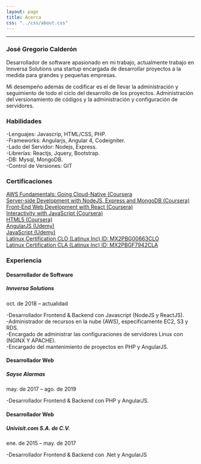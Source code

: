 ```yaml
---
layout: page
title: Acerca
css: "../css/about.css"
---
```

<hr/>
<div class="aboutus-section">
        <div class="">
            <div class="">
                <div class="col-md-6">
                    <div class="aboutus">
                        <h3 class="aboutus-title"><i class="fas fa-user-ninja mr-icon"></i>José Gregorio Calderón</h3>
                        <p class="aboutus-text">Desarrollador de software apasionado en mi trabajo, actualmente trabajo en Innversa Solutions una startup encargada de desarrollar proyectos a la medida para grandes y pequeñas empresas.</p>
                        <p class="aboutus-text">Mi desempeño además de codificar es el de llevar la administración y seguimiento de todo el ciclo del desarrollo de los proyectos. Administración del versionamiento de códigos y la administración y configuración de servidores. </p>
                    </div>
                    <div class="aboutus">
                        <h3 class="aboutus-title"><i class="fas fa-code"></i> Habilidades</h3>
                        <p class="aboutus-text">
                            -Lenguajes: Javascrip, HTML/CSS, PHP.<br/>
                            -Frameworks: Angularjs, Angular 4, Codeigniter.<br/>
                            -Lado del Servidor: Nodejs, Express.<br/>
                            -Librerías: Reactjs, Jquery, Bootstrap.<br/> 
                            -DB: Mysql, MongoDB.<br/>
                            -Control de Versiones: GIT	</p>
                    </div>
                    <div class="aboutus">
                        <h3 class="aboutus-title"><i class="fas fa-medal"></i> Certificaciones</h3>
                        <p class="aboutus-text">
                            <a href="https://www.coursera.org/account/accomplishments/certificate/3QZDM53PDHN5" target="_blank">AWS Fundamentals: Going Cloud-Native (Coursera</a><br/>
                            <a href="https://www.coursera.org/account/accomplishments/certificate/77FNURBPEF3K" target="_blank">Server-side Development with NodeJS, Express and MongoDB (Coursera)</a><br/>
                            <a href="https://www.coursera.org/account/accomplishments/certificate/2K8AUJNALTTG" target="_blank">Front-End Web Development with React (Coursera)</a><br/>  
                            <a href="https://www.coursera.org/account/accomplishments/certificate/5MW6MM44PAFJ" target="_blank">Interactivity with JavaScript (Coursera)</a><br/>  
                            <a href="https://www.coursera.org/account/accomplishments/certificate/SLC3H7MJ6B3D" target="_blank">HTML5 (Coursera)</a><br/>  
                            <a href="https://www.udemy.com/certificate/UC-GE9DRJ2K/" target="_blank">AngularJS (Udemy)</a><br/> 
                            <a href="https://www.udemy.com/certificate/UC-M5DWG22G/" target="_blank">JavaScript (Udemy)</a><br/>  
                            <a href="http://www.latinux.org/es/comunidad/comunidad" target="_blank">Latinux Certification CLO (Latinux Inc) ID: MX2PBG00663CLO </a><br/>  
                            <a href="http://www.latinux.org/es/comunidad/comunidad" target="_blank">Latinux Certification CLA (Latinux Inc) ID: MX2PBGF7942CLA</a><br/>  
                        </p>
                    </div>
                </div>
                <div class="col-md-6">
                    <div class="feature">
                        <h3 class="aboutus-title"><i class="fas fa-laptop-code mr-icon"></i>Experiencia</h3>
                        <div class="feature-box">
                            <div class="clearfix">
                                <div class="iconset">
                                    <span class="glyphicon icon"><i class="fab fa-node-js"></i></span>
                                </div>
                                <div class="feature-content">
                                    <h4>Desarrollador de Software</h4>
                                    <h5>Innversa Solutions</h5>
                                    <p class="date-exp">oct. de 2018 – actualidad</p>
                                    <p class="aboutus-text"> -Desarrollador Frontend & Backend con Javascript (NodeJS y ReactJS).<br/>
                                        -Administrador de recursos en la nube (AWS), especificamente EC2, S3 y RDS.<br/>
                                        -Encargado de administrar las configuraciones de servidores Linux con (NGINX Y APACHE).<br/>
                                        -Encargado del mantenimiento de proyectos en PHP y AngularJS.</p>
                                </div>
                            </div>
                        </div>
                        <div class="feature-box">
                            <div class="clearfix">
                                <div class="iconset">
                                    <span class="glyphicon icon"><i class="fab fa-php"></i></span>
                                </div>
                                <div class="feature-content">
                                    <h4>Desarrollador Web</h4>
                                    <h5>Sayse Alarmas</h5>
                                    <p class="date-exp">may. de 2017 – ago. de 2019</p>
                                    <p class="aboutus-text">-Desarrollador Frontend & Backend con PHP y AngularJS.</p>
                                </div>
                            </div>
                        </div>
                        <div class="feature-box">
                            <div class="clearfix">
                                <div class="iconset">
                                    <span class="glyphicon icon"><i class="fab fa-angular"></i></span>
                                </div>
                                <div class="feature-content">
                                    <h4>Desarrollador Web</h4>
                                    <h5>Univisit.com S.A. de C.V.</h5>
                                    <p class="date-exp">ene. de 2015 – may. de 2017</p>
                                    <p class="aboutus-text">-Desarrollador Frontend & Backend con .Net y AngularJS</p>
                                </div>
                            </div>
                        </div>
                    </div>
                </div>
            </div>
        </div>
</div>

